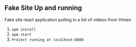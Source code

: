 ## Fake Site Up and running
Fake site react application pulling in a list of videos from Vimeo

1. ```npm install```
2. ```npm start```
3. ```Project running at localhost:8080```

